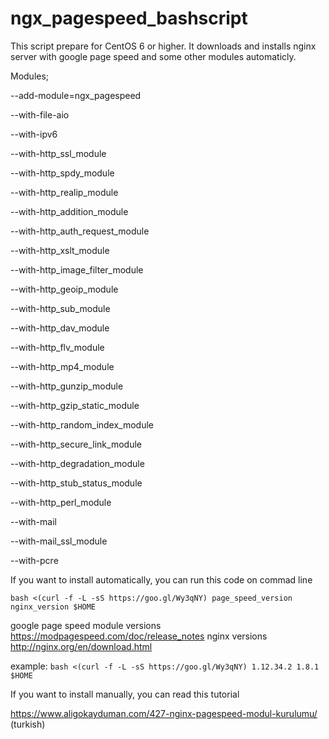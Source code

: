 # ngx_pagespeed_bashscript

This script prepare for CentOS 6 or higher. It downloads and installs nginx server with google page speed and some other modules automaticly.

Modules;

--add-module=ngx_pagespeed

--with-file-aio 

--with-ipv6 

--with-http_ssl_module 

--with-http_spdy_module 

--with-http_realip_module 

--with-http_addition_module 

--with-http_auth_request_module 

--with-http_xslt_module 

--with-http_image_filter_module 

--with-http_geoip_module 

--with-http_sub_module 

--with-http_dav_module 

--with-http_flv_module 

--with-http_mp4_module 

--with-http_gunzip_module 

--with-http_gzip_static_module 

--with-http_random_index_module 

--with-http_secure_link_module 

--with-http_degradation_module 

--with-http_stub_status_module 

--with-http_perl_module 

--with-mail 

--with-mail_ssl_module 

--with-pcre

If you want to install automatically, you can run this code on commad line

`bash <(curl -f -L -sS https://goo.gl/Wy3qNY) page_speed_version nginx_version $HOME`

google page speed module versions https://modpagespeed.com/doc/release_notes
nginx versions http://nginx.org/en/download.html

example: `bash <(curl -f -L -sS https://goo.gl/Wy3qNY) 1.12.34.2 1.8.1 $HOME`

If you want to install manually, you can read this tutorial 

https://www.aligokayduman.com/427-nginx-pagespeed-modul-kurulumu/ (turkish)